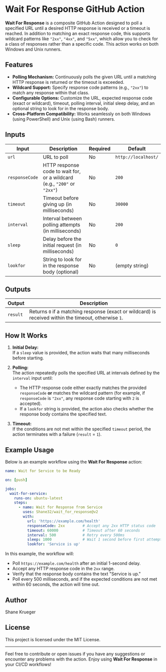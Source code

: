 # Wait For Response GitHub Action

**Wait For Response** is a composite GitHub Action designed to poll a specified URL until a desired HTTP response is received or a timeout is reached. In addition to matching an exact response code, this supports wildcard patterns like `"2xx"`, `"4xx"`, and `"5xx"`, which allow you to check for a class of responses rather than a specific code. This action works on both Windows and Unix runners.

## Features

- **Polling Mechanism:** Continuously polls the given URL until a matching HTTP response is returned or the timeout is exceeded.
- **Wildcard Support:** Specify response code patterns (e.g., `"2xx"`) to match any response within that class.
- **Configurable Options:** Customize the URL, expected response code (exact or wildcard), timeout, polling interval, initial sleep delay, and an optional string to look for in the response body.
- **Cross-Platform Compatibility:** Works seamlessly on both Windows (using PowerShell) and Unix (using Bash) runners.

## Inputs

| Input         | Description                                                                 | Required | Default            |
|---------------|-----------------------------------------------------------------------------|----------|--------------------|
| `url`         | URL to poll                                                                 | No       | `http://localhost/`|
| `responseCode`| HTTP response code to wait for, or a wildcard (e.g., `"200"` or `"2xx"`)    | No       | `200`              |
| `timeout`     | Timeout before giving up (in milliseconds)                                  | No       | `30000`            |
| `interval`    | Interval between polling attempts (in milliseconds)                         | No       | `200`              |
| `sleep`       | Delay before the initial request (in milliseconds)                          | No       | `0`                |
| `lookfor`     | String to look for in the response body (optional)                          | No       | (empty string)     |

## Outputs

| Output  | Description                                                                                           |
|---------|-------------------------------------------------------------------------------------------------------|
| `result`| Returns `0` if a matching response (exact or wildcard) is received within the timeout, otherwise `1`.  |

## How It Works

1. **Initial Delay:**  
   If a `sleep` value is provided, the action waits that many milliseconds before starting.

2. **Polling:**  
   The action repeatedly polls the specified URL at intervals defined by the `interval` input until:
   - The HTTP response code either exactly matches the provided `responseCode` **or** matches the wildcard pattern (for example, if `responseCode` is `"2xx"`, any response code starting with `2` is accepted).
   - If a `lookfor` string is provided, the action also checks whether the response body contains the specified text.

3. **Timeout:**  
   If the conditions are not met within the specified `timeout` period, the action terminates with a failure (`result` = `1`).

## Example Usage

Below is an example workflow using the **Wait For Response** action:

```yaml
name: Wait for Service to be Ready

on: [push]

jobs:
  wait-for-service:
    runs-on: ubuntu-latest
    steps:
      - name: Wait for Response from Service
        uses: Shane32/wait_for_response@v2
        with:
          url: 'https://example.com/health'
          responseCode: 2xx        # Accept any 2xx HTTP status code
          timeout: 60000           # Timeout after 60 seconds
          interval: 500            # Retry every 500ms
          sleep: 1000              # Wait 1 second before first attempt
          lookfor: 'Service is up'
```

In this example, the workflow will:

- Poll `https://example.com/health` after an initial 1-second delay.
- Accept any HTTP response code in the `2xx` range.
- Verify that the response body contains the text "Service is up."
- Poll every 500 milliseconds, and if the expected conditions are not met within 60 seconds, the action will time out.

## Author

Shane Krueger

## License

This project is licensed under the MIT License.

---

Feel free to contribute or open issues if you have any suggestions or encounter any problems with the action. Enjoy using **Wait For Response** in your CI/CD workflows!
